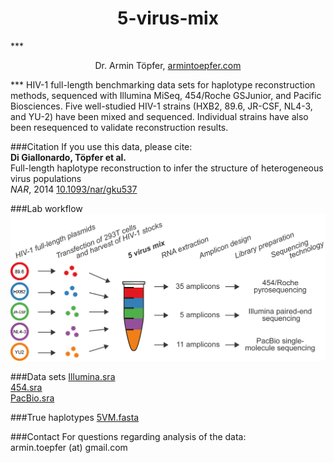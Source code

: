 <h1 align="center">5-virus-mix</h1>
***
<p align="center">Dr. Armin Töpfer, <a href="http://www.armintoepfer.com">armintoepfer.com</a></p>
***
HIV-1 full-length benchmarking data sets for haplotype reconstruction methods, sequenced with Illumina MiSeq, 454/Roche GSJunior, and Pacific Biosciences. Five well-studied HIV-1 strains (HXB2, 89.6, JR-CSF, NL4-3, and YU-2) have been mixed and sequenced. Individual strains have also been resequenced to validate reconstruction results. 

###Citation
If you use this data, please cite:  
**Di Giallonardo, Töpfer et al.**  
Full-length haplotype reconstruction to infer the structure of heterogeneous virus populations  
_NAR_, 2014
[10.1093/nar/gku537](http://nar.oxfordjournals.org/content/early/2014/06/27/nar.gku537)


###Lab workflow
<img src="https://github.com/armintoepfer/5-virus-mix/blob/master/images/5vm_workflow.png?raw=true" alt="HaploClique"/>

###Data sets
[Illumina.sra](http://ftp-trace.ncbi.nlm.nih.gov/sra/sra-instant/reads/ByRun/sra/SRR/SRR961/SRR961514/SRR961514.sra)  
[454.sra](http://ftp-trace.ncbi.nlm.nih.gov/sra/sra-instant/reads/ByRun/sra/SRR/SRR961/SRR961596/SRR961596.sra)  
[PacBio.sra](http://ftp-trace.ncbi.nlm.nih.gov/sra/sra-instant/reads/ByRun/sra/SRR/SRR961/SRR961669/SRR961669.sra)  

###True haplotypes
[5VM.fasta](https://github.com/armintoepfer/5-virus-mix/blob/master/data/5VM.fasta)

###Contact
For questions regarding analysis of the data:  
armin.toepfer (at) gmail.com
